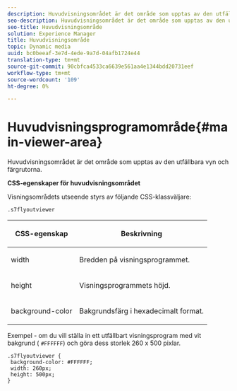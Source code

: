 ```yaml
---
description: Huvudvisningsområdet är det område som upptas av den utfällbara vyn och färgrutorna.
seo-description: Huvudvisningsområdet är det område som upptas av den utfällbara vyn och färgrutorna.
seo-title: Huvudvisningsområde
solution: Experience Manager
title: Huvudvisningsområde
topic: Dynamic media
uuid: bc0beeaf-3e7d-4ede-9a7d-04afb1724e44
translation-type: tm+mt
source-git-commit: 90cbfca4533ca6639e561aa4e1344bdd20731eef
workflow-type: tm+mt
source-wordcount: '109'
ht-degree: 0%

---
```



# Huvudvisningsprogramområde{#main-viewer-area}

Huvudvisningsområdet är det område som upptas av den utfällbara vyn och färgrutorna.

<!--<a id="section_061E550C1C1D4DB2BD663A898895B38C"></a>-->

**CSS-egenskaper för huvudvisningsområdet**

Visningsområdets utseende styrs av följande CSS-klassväljare:

```
.s7flyoutviewer
```

<table id="table_94EE3F5BBE4547C0B4943471CEE7EDE4"> 
 <thead> 
  <tr> 
   <th colname="col1" class="entry"> <p> CSS-egenskap </p> </th> 
   <th colname="col2" class="entry"> <p>Beskrivning </p> </th> 
  </tr> 
 </thead>
 <tbody> 
  <tr> 
   <td colname="col1"> <p> <span class="codeph"> width </span> </p> </td> 
   <td colname="col2"> <p>Bredden på visningsprogrammet. </p> </td> 
  </tr> 
  <tr> 
   <td colname="col1"> <p> <span class="codeph"> height  </span> </p> </td> 
   <td colname="col2"> <p>Visningsprogrammets höjd. </p> </td> 
  </tr> 
  <tr> 
   <td colname="col1"> <p> <span class="codeph"> background-color  </span> </p> </td> 
   <td colname="col2"> <p> Bakgrundsfärg i hexadecimalt format. </p> </td> 
  </tr> 
 </tbody> 
</table>

Exempel - om du vill ställa in ett utfällbart visningsprogram med vit bakgrund ( `#FFFFFF`) och göra dess storlek 260 x 500 pixlar.

```
.s7flyoutviewer { 
 background-color: #FFFFFF; 
 width: 260px; 
 height: 500px;  
}
```

